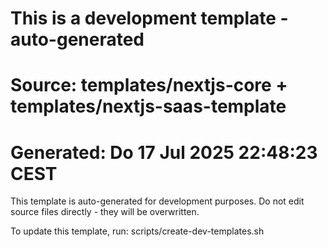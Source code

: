# This is a development template - auto-generated
# Source: templates/nextjs-core + templates/nextjs-saas-template
# Generated: Do 17 Jul 2025 22:48:23 CEST

This template is auto-generated for development purposes.
Do not edit source files directly - they will be overwritten.

To update this template, run: scripts/create-dev-templates.sh
